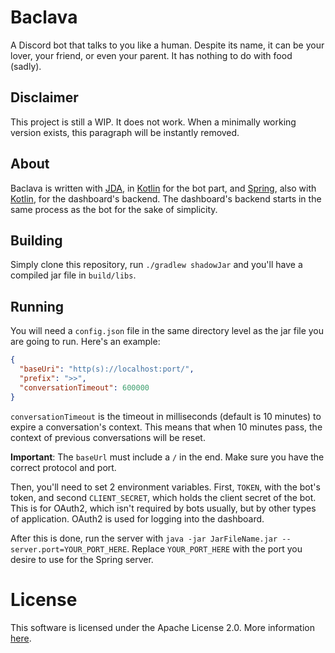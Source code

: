 # Baclava
A Discord bot that talks to you like a human. Despite its name, it can be your lover, your friend, or even your parent. It has nothing to do with food (sadly).

## Disclaimer
This project is still a WIP. It does not work. When a minimally working version exists, this paragraph will be instantly removed.

## About
Baclava is written with [JDA](https://github.com/DV8FromTheWorld/JDA), in [Kotlin](https://kotlinlang.org/) for the bot part, and [Spring](https://spring.io/), also with [Kotlin](https://kotlinlang.org/), for the dashboard's backend. The dashboard's backend starts in the same process as the bot for the sake of simplicity.

## Building
Simply clone this repository, run `./gradlew shadowJar` and you'll have a compiled jar file in `build/libs`.

## Running
You will need a `config.json` file in the same directory level as the jar file you are going to run. Here's an example:

```json
{
  "baseUri": "http(s)://localhost:port/",
  "prefix": ">>",
  "conversationTimeout": 600000
}
```

`conversationTimeout` is the timeout in milliseconds (default is 10 minutes) to expire a conversation's context. This means that when 10 minutes pass, the context of previous conversations will be reset.

**Important**: The `baseUrl` must include a `/` in the end. Make sure you have the correct protocol and port.

Then, you'll need to set 2 environment variables. First, `TOKEN`, with the bot's token, and second `CLIENT_SECRET`, which holds the client secret of the bot. This is for OAuth2, which isn't required by bots usually, but by other types of application. OAuth2 is used for logging into the dashboard.

After this is done, run the server with `java -jar JarFileName.jar --server.port=YOUR_PORT_HERE`. Replace `YOUR_PORT_HERE` with the port you desire to use for the Spring server. 
 
# License
This software is licensed under the Apache License 2.0. More information [here](https://github.com/HotLava03/Baclava/blob/master/LICENSE).
